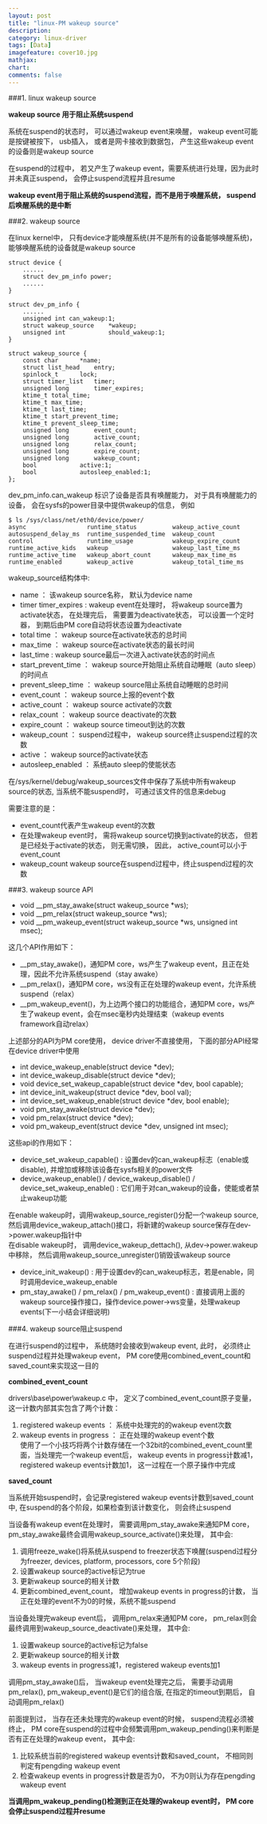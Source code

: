 ```yaml
---
layout: post
title: "linux-PM wakeup source"
description:
category: linux-driver
tags: [Data]
imagefeature: cover10.jpg
mathjax: 
chart:
comments: false
---
```


###1. linux wakeup source    
  
**wakeup source 用于阻止系统suspend**  
  
系统在suspend的状态时， 可以通过wakeup event来唤醒， wakeup event可能是按键被按下， usb插入， 或者是网卡接收到数据包， 产生这些wakeup event的设备则是wakeup source  
  
在suspend的过程中， 若又产生了wakeup event，需要系统进行处理，因为此时并未真正suspend， 会停止suspend流程并且resume  
  
**wakeup event用于阻止系统的suspend流程，而不是用于唤醒系统， suspend后唤醒系统的是中断**
  
###2. wakeup source  
  
在linux kernel中， 只有device才能唤醒系统(并不是所有的设备能够唤醒系统)，能够唤醒系统的设备就是wakeup source  
  
	struct device {
    	......
        struct dev_pm_info power;
        ......
    }
    
	struct dev_pm_info {
    	......
        unsigned int can_wakeup:1;
        struct wakeup_source    *wakeup;
        unsigned int            should_wakeup:1;
    }

	struct wakeup_source {
		const char 		*name;
		struct list_head	entry;
		spinlock_t		lock;
		struct timer_list	timer;
		unsigned long		timer_expires;
		ktime_t total_time;
		ktime_t max_time;
		ktime_t last_time;
		ktime_t start_prevent_time;
		ktime_t prevent_sleep_time;
		unsigned long		event_count;
		unsigned long		active_count;
		unsigned long		relax_count;
		unsigned long		expire_count;
		unsigned long		wakeup_count;
		bool			active:1;
		bool			autosleep_enabled:1;
	};
    
dev_pm_info.can_wakeup 标识了设备是否具有唤醒能力， 对于具有唤醒能力的设备， 会在sysfs的power目录中提供wakeup的信息， 例如  
  
	$ ls /sys/class/net/eth0/device/power/
	async                 runtime_status          wakeup_active_count
	autosuspend_delay_ms  runtime_suspended_time  wakeup_count
	control               runtime_usage           wakeup_expire_count
	runtime_active_kids   wakeup                  wakeup_last_time_ms
	runtime_active_time   wakeup_abort_count      wakeup_max_time_ms
	runtime_enabled       wakeup_active           wakeup_total_time_ms  
      
wakeup_source结构体中:  
  
+ name ： 该wakeup source名称， 默认为device name  
+ timer timer_expires : wakeup event在处理时， 将wakeup source置为activate状态， 在处理完后， 需要置为deactivate状态， 可以设置一个定时器， 到期后由PM core自动将状态设置为deactivate  
+ total time ： wakeup source在activate状态的总时间  
+ max_time ： wakeup source在activate状态的最长时间  
+ last_time : wakeup source最后一次进入activate状态的时间点  
+ start_prevent_time ： wakeup source开始阻止系统自动睡眠（auto sleep）的时间点
+ prevent_sleep_time ： wakeup source阻止系统自动睡眠的总时间
+ event_count ： wakeup source上报的event个数
+ active_count ： wakeup source activate的次数
+ relax_count ： wakeup source deactivate的次数
+ expire_count ： wakeup source timeout到达的次数
+ wakeup_count ： suspend过程中， wakeup source终止suspend过程的次数
+ active ： wakeup source的activate状态
+ autosleep_enabled ： 系统auto sleep的使能状态  
  
在/sys/kernel/debug/wakeup_sources文件中保存了系统中所有wakeup source的状态, 当系统不能suspend时， 可通过该文件的信息来debug  
  
需要注意的是：  
  
+ event_count代表产生wakeup event的次数
+ 在处理wakeup event时， 需将wakeup source切换到activate的状态， 但若是已经处于activate的状态， 则无需切换， 因此， active_count可以小于event_count  
+ wakeup_count wakeup source在suspend过程中，终止suspend过程的次数  
  
###3. wakeup source API  
  
+ void \__pm_stay_awake(struct wakeup_source *ws);
+ void \__pm_relax(struct wakeup_source *ws);
+ void \__pm_wakeup_event(struct wakeup_source *ws, unsigned int msec);
  
这几个API作用如下：

+ \__pm_stay_awake()，通知PM core，ws产生了wakeup event，且正在处理，因此不允许系统suspend（stay awake）  
+ \__pm_relax()，通知PM core，ws没有正在处理的wakeup event，允许系统suspend（relax）  
+ \__pm_wakeup_event()，为上边两个接口的功能组合，通知PM core，ws产生了wakeup event，会在msec毫秒内处理结束（wakeup events framework自动relax）  
  
上述部分的API为PM core使用， device driver不直接使用， 下面的部分API经常在device driver中使用  
  
+ int device_wakeup_enable(struct device *dev);
+ int device_wakeup_disable(struct device *dev);
+ void device_set_wakeup_capable(struct device *dev, bool capable);
+ int device_init_wakeup(struct device *dev, bool val);
+ int device_set_wakeup_enable(struct device *dev, bool enable);
+ void pm_stay_awake(struct device *dev);
+ void pm_relax(struct device *dev);
+ void pm_wakeup_event(struct device *dev, unsigned int msec);
  
这些api的作用如下：

+ device_set_wakeup_capable() : 设置dev的can_wakeup标志（enable或disable), 并增加或移除该设备在sysfs相关的power文件  
+ device_wakeup_enable() / device_wakeup_disable() / device_set_wakeup_enable() : 它们用于对can_wakeup的设备，使能或者禁止wakeup功能  

在enable wakeup时，调用wakeup_source_register()分配一个wakeup source, 然后调用device_wakeup_attach()接口，将新建的wakeup source保存在dev->power.wakeup指针中  
在disable wakeup时， 调用device_wakeup_dettach(), 从dev->power.wakeup中移除， 然后调用wakeup_source_unregister()销毁该wakeup source  
  
+ device_init_wakeup() : 用于设置dev的can_wakeup标志，若是enable，同时调用device_wakeup_enable   
+ pm_stay_awake() / pm_relax() / pm_wakeup_event() : 直接调用上面的wakeup source操作接口，操作device.power->ws变量，处理wakeup events(下一小结会详细说明)  
  
###4. wakeup source阻止suspend  
  
在进行suspend的过程中， 系统随时会接收到wakeup event, 此时， 必须终止suspend过程并处理wakeup event， PM core使用combined_event_count和saved_count来实现这一目的  
  
**combined_event_count**  

drivers\base\power\wakeup.c 中， 定义了combined_event_count原子变量，这一计数内部其实包含了两个计数：  
1. registered wakeup events ： 系统中处理完的的wakeup event次数  
2. wakeup events in progress ： 正在处理的wakeup event个数  
使用了一个小技巧将两个计数存储在一个32bit的combined_event_count里面，当处理完一个wakeup event后， wakeup events in progress计数减1， registered wakeup events计数加1， 这一过程在一个原子操作中完成  
  
**saved_count**  

当系统开始suspend时，会记录registered wakeup events计数到saved_count中, 在suspend的各个阶段，如果检查到该计数变化， 则会终止suspend    
  
当设备有wakeup event在处理时， 需要调用pm_stay_awake来通知PM core，pm_stay_awake最终会调用wakeup_source_activate()来处理，  其中会:  

1. 调用freeze_wake()将系统从suspend to freezer状态下唤醒(suspend过程分为freezer, devices, platform, processors, core 5个阶段)  
2. 设置wakeup source的active标记为true  
3. 更新wakeup source的相关计数  
4. 更新combined_event_count， 增加wakeup events in progress的计数， 当正在处理的event不为0的时候，系统不能suspend
  
当设备处理完wakeup event后， 调用pm_relax来通知PM core， pm_relax则会最终调用到wakeup_source_deactivate()来处理， 其中会:  

1. 设置wakeup source的active标记为false  
2. 更新wakeup source的相关计数   
3. wakeup events in progress减1，registered wakeup events加1  
  
调用pm_stay_awake()后， 当wakeup event处理完之后， 需要手动调用pm_relax(), pm_wakeup_event()是它们的组合版, 在指定的timeout到期后， 自动调用pm_relax()  
  
前面提到过， 当存在还未处理完的wakeup event的时候， suspend流程必须被终止， PM core在suspend的过程中会频繁调用pm_wakeup_pending()来判断是否有正在处理的wakeup event， 其中会:  

1. 比较系统当前的registered wakeup events计数和saved_count， 不相同则判定有pengding wakeup event  
2. 检查wakeup events in progress计数是否为0， 不为0则认为存在pengding wakeup event  
  
**当调用pm_wakeup_pending()检测到正在处理的wakeup event时， PM core会停止suspend过程并resume**
